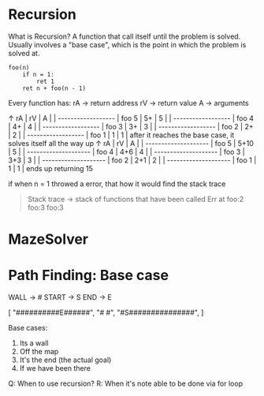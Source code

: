 # Recursion
What is Recursion?
A function that call itself until the problem is solved.
Usually involves a "base case", which is the point in which the problem is
solved at.

```
foo(n)
    if n = 1:
        ret 1
    ret n + foo(n - 1)
```
Every function has:
    rA -> return address
    rV -> return value
    A  -> arguments

↑      rA   | rV | A |
|   ------------------
|   foo 5   | 5+ | 5 |
|   ------------------
|   foo 4   | 4+ | 4 |
|   ------------------
|   foo 3   | 3+ | 3 |
|   ------------------
|   foo 2   | 2+ | 2 |
|   ------------------
|   foo 1   | 1  | 1 |
after it reaches the base case, it solves itself all the way up
↑      rA   |  rV  | A |
|   --------------------
|   foo 5   | 5+10 | 5 |
|   --------------------
|   foo 4   | 4+6  | 4 |
|   --------------------
|   foo 3   | 3+3  | 3 |
|   --------------------
|   foo 2   | 2+1  | 2 |
|   --------------------
|   foo 1   | 1    | 1 |
ends up returning 15

if when n = 1 throwed a error, that how it would find the stack trace

> Stack trace -> stack of functions that have been called
Err at foo:2
    foo:3
    foo:3

# MazeSolver
# Path Finding: Base case

WALL  -> #
START -> S
END   -> E

[
 "##########E######",
 "#               #",
 "#S###############",
]

Base cases:
1. Its a wall
2. Off the map
3. It's the end (the actual goal)
4. If we have been there

Q: When to use recursion?
R: When it's note able to be done via for loop

